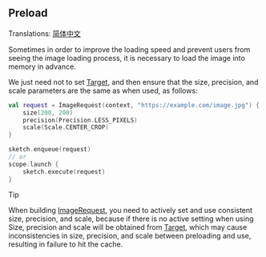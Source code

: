 ## Preload

Translations: [简体中文](preload_zh.md)

Sometimes in order to improve the loading speed and prevent users from seeing the image loading
process, it is necessary to load the image into memory in advance.

We just need not to set [Target], and then ensure that the size, precision, and scale parameters are
the same as when used, as follows:

```kotlin
val request = ImageRequest(context, "https://example.com/image.jpg") {
    size(200, 200)
    precision(Precision.LESS_PIXELS)
    scale(Scale.CENTER_CROP)
}

sketch.enqueue(request)
// or
scope.launch {
    sketch.execute(request)
}
```

> [!TIP]
> When building [ImageRequest], you need to actively set and use consistent size, precision, and
> scale, because if there is no active setting when using Size, precision and scale will be obtained
> from [Target], which may cause inconsistencies in size, precision, and scale between preloading
> and use, resulting in failure to hit the cache.

[ImageRequest]: ../../sketch-core/src/commonMain/kotlin/com/github/panpf/sketch/request/ImageRequest.common.kt

[Target]: ../../sketch-core/src/commonMain/kotlin/com/github/panpf/sketch/target/Target.kt